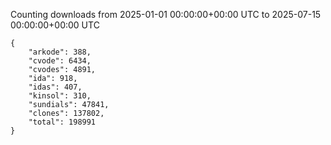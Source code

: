 
Counting downloads from 2025-01-01 00:00:00+00:00 UTC to 2025-07-15 00:00:00+00:00 UTC

```
{
    "arkode": 388,
    "cvode": 6434,
    "cvodes": 4891,
    "ida": 918,
    "idas": 407,
    "kinsol": 310,
    "sundials": 47841,
    "clones": 137802,
    "total": 198991
}
```
